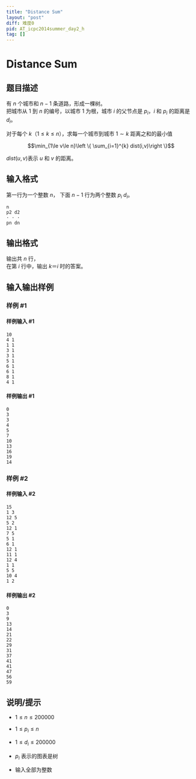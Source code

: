 ```yaml
---
title: "Distance Sum"
layout: "post"
diff: 难度0
pid: AT_icpc2014summer_day2_h
tag: []
---
```


# Distance Sum

## 题目描述

有 $n$ 个城市和 $n-1$ 条道路，形成一棵树。  
把城市从 $1$ 到 $n$ 的编号，以城市 $1$ 为根，城市 $i$ 的父节点是 $p_i$，$i$ 和 $p_i$ 的距离是 $d_i$。

对于每个 $k$（$1\le k\le n$），求每一个城市到城市 $1\sim k$ 距离之和的最小值

$$\min_{1\le v\le n}\left \{ \sum_{i=1}^{k} dist(i,v)\right \}$$

$dist(u,v)$表示 $u$ 和 $v$ 的距离。

## 输入格式

第一行为一个整数 $n$，
下面 $n-1$ 行为两个整数 $p_i$ $d_i$。
```
n
p2 d2
· · ·
pn dn
```

## 输出格式

输出共 $n$ 行，  
在第 $i$ 行中，输出 $k＝i$ 时的答案。

## 输入输出样例
### 样例 #1

#### 样例输入 #1

```
10
4 1
1 1
3 1
3 1
5 1
6 1
6 1
8 1
4 1
```

#### 样例输出 #1

```
0
3
3
4
5
7
10
13
16
19
14
```
### 样例 #2

#### 样例输入 #2

```
15
1 3
12 5
5 2
12 1
7 5
5 1
6 1
12 1
11 1
12 4
1 1
5 5
10 4
1 2
```

#### 样例输出 #2

```
0
3
9
13
14
21
22
29
31
37
41
41
47
56
59
```

## 说明/提示

- $1 ≤ n ≤ 200000$

- $1 ≤ p_i ≤ n$

- $1 ≤ d_i ≤ 200000$

- $p_i$ 表示的图表是树

- 输入全部为整数

